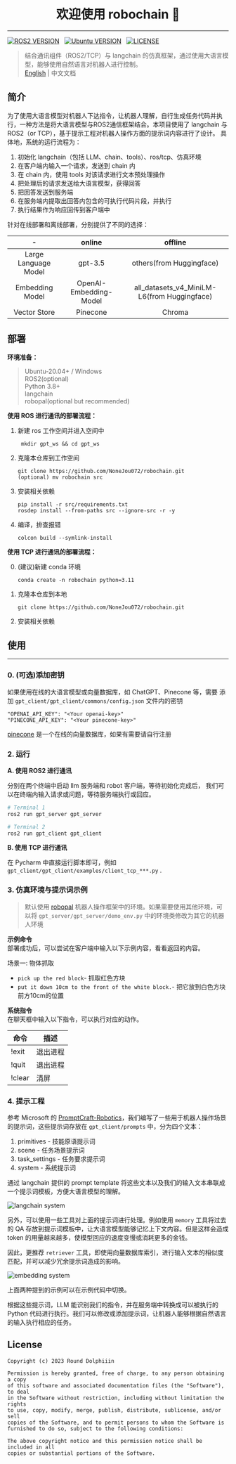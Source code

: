 <h1 align="center">欢迎使用 robochain 👋</h1>  

--- 

[![ROS2 VERSION](https://img.shields.io/badge/ROS-ROS%202%20Foxy-brightgreen)](http://docs.ros.org/en/foxy/index.html)
&nbsp;
[![Ubuntu VERSION](https://img.shields.io/badge/Ubuntu-20.04-yellow)](https://ubuntu.com/)
&nbsp;
[![LICENSE](https://img.shields.io/badge/License-MIT-informational)](https://nonejou072.github.io/)
&nbsp;

> 结合通讯组件（ROS2/TCP）与 langchain 的仿真框架，通过使用大语言模型，能够使用自然语言对机器人进行控制。  
> [English](README-EN.md) | 中文文档

## 简介

为了使用大语言模型对机器人下达指令，让机器人理解，自行生成任务代码并执行，一种方法是将大语言模型与ROS2通信框架结合。本项目使用了 langchain 与 ROS2（or TCP），基于提示工程对机器人操作方面的提示词内容进行了设计。
具体地，系统的运行流程为：
1. 初始化 langchain（包括 LLM、chain、tools）、ros/tcp、仿真环境
2. 在客户端内输入一个请求，发送到 chain 内
3. 在 chain 内，使用 tools 对该请求进行文本预处理操作
4. 把处理后的请求发送给大语言模型，获得回答
5. 把回答发送到服务端
6. 在服务端内提取出回答内包含的可执行代码片段，并执行
7. 执行结果作为响应回传到客户端中

针对在线部署和离线部署，分别提供了不同的选择：

|          -           |         online         |                   offline                   |
|:--------------------:|:----------------------:|:-------------------------------------------:|
| Large Language Model |        gpt-3.5         |          others(from Huggingface)           |
|   Embedding Model    | OpenAI-Embedding-Model | all_datasets_v4_MiniLM-L6(from Huggingface) |
|    Vector Store      |        Pinecone        |                   Chroma                    |

## 部署

**环境准备：**  
>Ubuntu-20.04+ / Windows  
ROS2(optional)  
Python 3.8+  
langchain  
robopal(optional but recommended)

**使用 ROS 进行通讯的部署流程：**
1. 新建 ros 工作空间并进入空间中
   ```commandline
    mkdir gpt_ws && cd gpt_ws
    ```
2. 克隆本仓库到工作空间
    ```
    git clone https://github.com/NoneJou072/robochain.git
    (optional) mv robochain src
   ```
3. 安装相关依赖
    ```
    pip install -r src/requirements.txt
    rosdep install --from-paths src --ignore-src -r -y
   ```
4. 编译，排查报错
    ```
   colcon build --symlink-install
   ```
**使用 TCP 进行通讯的部署流程：**

0. (建议)新建 conda 环境
    ```
    conda create -n robochain python=3.11
    ```
1. 克隆本仓库到本地
    ```
    git clone https://github.com/NoneJou072/robochain.git
    ```
2. 安装相关依赖

## 使用

---
### 0. (可选)添加密钥
如果使用在线的大语言模型或向量数据库，如 ChatGPT、Pinecone 等，需要
添加 `gpt_client/gpt_client/commons/config.json` 文件内的密钥
   ```
   "OPENAI_API_KEY": "<Your openai-key>"
   "PINECONE_API_KEY": "<Your pinecone-key>"
   ```
[pinecone](https://www.pinecone.io/) 是一个在线的向量数据库，如果有需要请自行注册

### 2. 运行
**A. 使用 ROS2 进行通讯**

分别在两个终端中启动 llm 服务端和 robot 客户端，等待初始化完成后，
我们可以在终端内输入请求或问题，等待服务端执行或回应。
```bash
# Terminal 1
ros2 run gpt_server gpt_server
```
```bash
# Terminal 2
ros2 run gpt_client gpt_client
```
**B. 使用 TCP 进行通讯**

在 Pycharm 中直接运行脚本即可，例如 `gpt_client/gpt_client/examples/client_tcp_***.py` .

### 3. 仿真环境与提示词示例
> 默认使用 [robopal](https://github.com/NoneJou072/robopal) 机器人操作框架中的环境。如果需要使用其他环境，可以将 `gpt_server/gpt_server/demo_env.py` 中的环境类修改为其它的机器人环境

**示例命令**  
部署成功后，可以尝试在客户端中输入以下示例内容，看看返回的内容。

场景一: 物体抓取
  * `pick up the red block`- 抓取红色方块
  * `put it down 10cm to the front of the white block.`- 把它放到白色方块前方10cm的位置

**系统指令**  
在聊天框中输入以下指令，可以执行对应的动作。

| 命令     | 描述   |
|--------|------|
| !exit  | 退出进程 |
| !quit  | 退出进程 |
| !clear | 清屏   |

### 4. 提示工程
参考 Microsoft 的 [PromptCraft-Robotics](https://github.com/microsoft/PromptCraft-Robotics)，我们编写了一些用于机器人操作场景的提示词，这些提示词存放在 `gpt_client/prompts` 中，分为四个文本：
1. primitives - 技能原语提示词
2. scene - 任务场景提示词
3. task_settings - 任务要求提示词
4. system - 系统提示词

通过 langchain 提供的 prompt template 将这些文本以及我们的输入文本串联成一个提示词模板，方便大语言模型的理解。

![langchain system](./docs/assets/chainsystem.png)

另外，可以使用一些工具对上面的提示词进行处理。例如使用 `memory` 工具将过去的 QA 存放到提示词模板中，让大语言模型能够记忆上下文内容。但是这样会造成 token 的用量越来越多，使模型回应的速度变慢或消耗更多的金钱。

因此，更推荐 `retriever` 工具，即使用向量数据库索引，进行输入文本的相似度匹配，并可以减少冗余提示词造成的影响。

![embedding system](./docs/assets/embedding.png)

上面两种提到的示例可以在示例代码中切换。

根据这些提示词，LLM 能识别我们的指令，并在服务端中转换成可以被执行的 Python 代码进行执行。我们可以修改或添加提示词，让机器人能够根据自然语言的输入执行相应的任务。

## License

```
Copyright (c) 2023 Round Dolphiiin

Permission is hereby granted, free of charge, to any person obtaining a copy
of this software and associated documentation files (the "Software"), to deal
in the Software without restriction, including without limitation the rights
to use, copy, modify, merge, publish, distribute, sublicense, and/or sell
copies of the Software, and to permit persons to whom the Software is
furnished to do so, subject to the following conditions:

The above copyright notice and this permission notice shall be included in all
copies or substantial portions of the Software.
```
